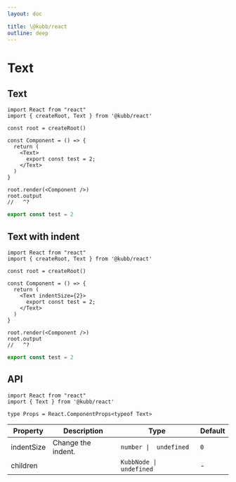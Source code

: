 ```yaml
---
layout: doc

title: \@kubb/react
outline: deep
---
```


# Text

## Text


```tsx twoslash
import React from "react"
import { createRoot, Text } from '@kubb/react'

const root = createRoot()

const Component = () => {
  return (
    <Text>
      export const test = 2;
    </Text>
  )
}

root.render(<Component />)
root.output
//   ^?
```


```typescript
export const test = 2
```

## Text with indent


```tsx twoslash
import React from "react"
import { createRoot, Text } from '@kubb/react'

const root = createRoot()

const Component = () => {
  return (
    <Text indentSize={2}>
      export const test = 2;
    </Text>
  )
}

root.render(<Component />)
root.output
//   ^?
```

```typescript [simple]
export const test = 2
```


## API

```tsx twoslash
import React from "react"
import { Text } from '@kubb/react'

type Props = React.ComponentProps<typeof Text>
```

| Property   | Description        | Type                     | Default |
| ---------- | ------------------ | ------------------------ | ------- |
| indentSize | Change the indent. | `number \|  undefined`   | `0`     |
| children   |                    | `KubbNode \|  undefined` | -       |
